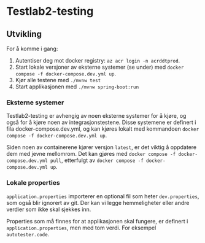 # Testlab2-testing

## Utvikling

For å komme i gang:

1. Autentiser deg mot docker registry: `az acr login -n acrddtprod`.
2. Start lokale versjoner av eksterne systemer (se under) med `docker compose -f docker-compose.dev.yml up`.
3. Kjør alle testene med `./mvnw test`
4. Start applikasjonen med `./mvnw spring-boot:run`

### Eksterne systemer

Testlab2-testing er avhengig av noen eksterne systemer for å kjøre, og også for å kjøre noen av integrasjonstestene.
Disse systemene er definert i fila docker-compose.dev.yml, og kan kjøres lokalt med
kommandoen `docker compose -f docker-compose.dev.yml up`.

Siden noen av containerene kjører versjon `latest`, er det viktig å oppdatere dem med jevne mellomrom. Det kan gjøres
med `docker compose -f docker-compose.dev.yml pull`, etterfulgt av `docker compose -f docker-compose.dev.yml up`.

### Lokale properties

`application.properties` importerer en optional fil som heter `dev.properties`, som også blir ignorert av git. Der kan
vi legge hemmeligheter eller andre verdier som ikke skal sjekkes inn.

Properties som må finnes for at applikasjonen skal fungere, er definert i `application.properties`, men med tom verdi.
For eksempel `autotester.code`. 